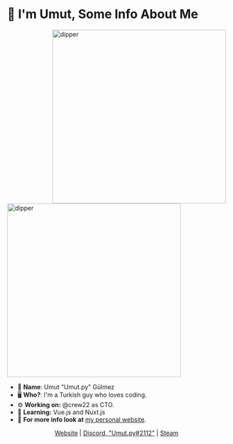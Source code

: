 #  👋 I'm Umut,  Some Info About Me


<img align="right" width="400px" src="https://metrics.lecoq.io/UmutGulmez?template=classic&languages=1&introduction=1&lines=1&achievements=1&languages.limit=8&languages.colors=github&languages.threshold=0%25&introduction.title=true&achievements.threshold=C&achievements.secrets=true&achievements.limit=3&config.timezone=Europe%2FIstanbul" alt="dipper">

<img width="400px" src="https://media1.tenor.com/images/e527f1731291b4827b038a477fb2949e/tenor.gif?itemid=19287771" alt="dipper"> 


- 👀 __**Name**__: Umut "Umut.py" Gülmez
- 🖥️ **Who?**: I'm a Turkish guy who loves coding.
- ⚙️ **Working on:** @crew22 as CTO.
- 🤿 **Learning:** Vue.js and Nuxt.js
- 📢 **For more info look at** [my personal website](https://umutgulmez.github.io/).

<p align="center">
  <a href="https://umutgulmez.github.io/" target="_blank">Website</a>
  |
  <a href="https://discord.com/users/274615370214670336" target="_blank">Discord, "Umut.py#2112"</a>
  |
  <a href="https://steamcommunity.com/id/klyne312/" target="_blank">Steam</a>
</p>

